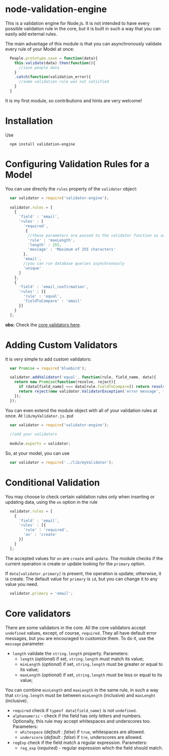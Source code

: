 # node-validation-engine

This is a validation engine for Node.js. It is not intended to have every possible validation rule in the core, but it is built in such a way that you can easily add external rules.

The main advantage of this module is that you can asynchronously validate every rule of your Model at once:

```js
  People.prototype.save = function(data){
    this.validate(data).then(function(){
      //save people data
    }
    .catch(function(validation_error){
      //some validation rule was not satisfied
    }
  }
```

It is my first module, so contributions and hints are very welcome!

# Installation

Use

```
  npm install validation-engine
```

# Configuring Validation Rules for a Model

You can use directly the `rules` property of the `validator` object:
  
  ```js
    var validator = require('validator-engine');
    
    validator.rules = [
      {
        'field' : 'email',
        'rules' : [
          'required',
           {
            //these parameters are passed to the validator function as arguments
            'rule' : 'maxLength',
            'length' : 255,
            'message' : 'Maximum of 255 characters'
          },
          'email',
          //you can run database queries asynchronously
          'unique'  
        ]
      },
      {
        'field' : 'email_confirmation',
        'rules' : [{
          'rule' : 'equal',
          'fieldToCompare' : 'email'
        }]
      }
    ];
  ```
  
  **obs:** Check the [core validators here](#core-validators).
  
# Adding Custom Validators
  
It is very simple to add custom validators:

```js
  var Promise = require('bluebird');

  validator.addValidator('equal', function(rule, field_name, data){
    return new Promise(function(resolve, reject){
      if (data[field_name] === data[rule.fieldToCompare]) return resolve();
      return reject(new validator.ValidatorException('error message', field_name, rule, data));
    });
  });
  ```
  
  You can even extend the module object with all of your validation rules at once. At `lib/myValidator.js`. put
  
  ```js
    var validator = require('validator-engine');
    
    //add your validators
    
    module.exports = validator;
  ```
  
  So, at your model, you can use
  
```js
  var validator = require('../lib/myValidator');
```

# Conditional Validation

You may choose to check certain validation rules only when inserting or updating data, using the `on` option in the rule

```js
  validator.rules = [
    {
      'field' : 'email',
      'rules' : [{
        'rule' : 'required',
        'on' : 'create'
      }]
    }
  ];
```

The accepted values for `on` are `create` and `update`. The module checks if the current operation is create or update looking for the
`primary` option.

If `data[validator.primary]` is present, the operation is update; otherwise, it is create. The default value for `primary` is `id`, but
you can change it to any value you need.

```js
  validator.primary = 'email';
```

# Core validators
There are some validators in the core. All the core validators accept `undefined` values, except, of course, `required`. They all have default error messages, but you are encouraged to customize them. To do it, use the `message` parameter.

- `length` validate the `string.length` property. Parameters:
  - `length` (*optional*) if set, `string.length` must match its value;
  - `minLength` (*optional*) if set, `string.length` must be greater or equal to its value;
  - `maxLength` (*optional*) if set, `string.length` must be less or equal to its value;

 You can combine `minLength` and `maxLength` in the same rule, in such a way that `string.length` must be between `minLength` (inclusive) and `maxLenght` (inclusive).
- `required` check if `typeof data[field_name]` is not `undefined`.
- `alphanumeric` - check if the field has only letters and numbers. Optionally, this rule may accept whitespaces and underscores too. Parameters:
  - `whitespace` (*default : false*) if `true`, whitespaces are allowed.
  - `underscore` (*default : false*) if `tre`, underscores are allowed.
- `regExp` check if the field match a regular expression. Parameters:
  - `reg_exp` (*required*) - regular expression which the field should match.


